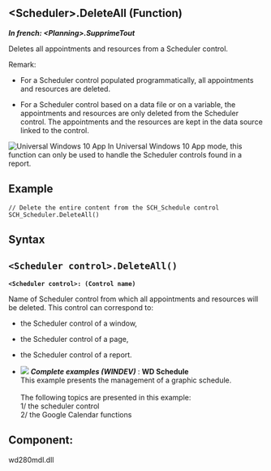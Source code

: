 


## &lt;Scheduler&gt;.DeleteAll (Function)

***In french: &lt;Planning&gt;.SupprimeTout***



<a name="XUse"></a>
<a name="Use"></a>
<a name="description"></a>
Deletes all appointments and resources from a Scheduler control.

Remark: 

- For a Scheduler control populated programmatically, all appointments and resources are deleted. 

- For a Scheduler control based on a data file or on a variable, the appointments and resources are only deleted from the Scheduler control. The appointments and the resources are kept in the data source linked to the control. 






![Universal Windows 10 App](https://doc.pcsoft.fr/ext/images/us/UNIVERSALAPP.png) In Universal Windows 10 App mode, this function can only be used to handle the Scheduler controls found in a report. 
<a name="Example1"></a>
<a name="sample_code"></a>

## Example


```wl
// Delete the entire content from the SCH_Schedule control
SCH_Scheduler.DeleteAll()
```

<a name="XSYNTAX"></a>

## Syntax
<a name="SYNTAX1"></a>

`<Scheduler control>.DeleteAll()`
---

**`<Scheduler control>: (Control name)`**

Name of Scheduler control from which all appointments and resources will be deleted. This control can correspond to: 

- the Scheduler control of a window, 

- the Scheduler control of a page,

- the Scheduler control of a report.







- ![](https://doc.pcsoft.fr/en-US/images/image.awp?langid=3&name=WDSchedule.gif) ***Complete examples (WINDEV)*** : **WD Schedule** <br>This example presents the management of a graphic schedule.<br><br>The following topics are presented in this example:<br>1/ the scheduler control<br>2/ the Google Calendar functions

<a name="XComponent"></a>

## Component:
wd280mdl.dll

